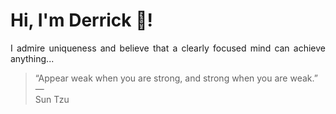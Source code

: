 # Hi, I'm Derrick 👋!
<p align="justify">I admire uniqueness and believe that a clearly focused mind can achieve anything...</p> 
<!-- #quote-start -->
<blockquote>&ldquo;Appear weak when you are strong, and strong when you are weak.&rdquo; &mdash; <footer>Sun Tzu</footer></blockquote>
<!-- #quote-end -->
